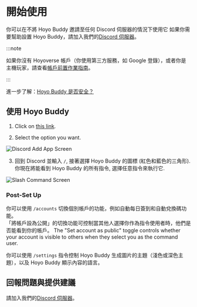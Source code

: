 # 開始使用

你可以在不將 Hoyo Buddy 邀請至任何 Discord 伺服器的情況下使用它 如果你需要幫助設置 Hoyo Buddy，請加入我們的[Discord 伺服器](https://link.seria.moe/hb-dc)。

:::note

如果你沒有 Hoyoverse 帳戶（你使用第三方服務，如 Google 登錄），或者你是主機玩家，請查看[帳戶前置作業指南](./Before-Start.md)。

:::

進一步了解：[Hoyo Buddy 是否安全？](./Account-Security.md)

## 使用 Hoyo Buddy

1. Click on [this link](https://one.hb.seria.moe/install).

2. Select the option you want.

<p></p>

![Discord Add App Screen](../src/assets/images/378049955-0c3d09cb-a72a-44bf-b02a-a33869c90ba1.png)

<p></p>

3. 回到 Discord 並輸入 `/`, 接著選擇 Hoyo Buddy 的圖標 (紅色和藍色的三角形). 你現在將能看到 Hoyo Buddy 的所有指令, 選擇任意指令來執行它.

<p></p>

![Slash Command Screen](../src/assets/images/392196104-6960be6c-8b51-49fd-93ae-bad4dad6822b.png)

### Post-Set Up

你可以使用 `/accounts` 切換個別帳戶的功能，例如自動每日簽到和自動兌換碼功能。\
「將帳戶設為公開」的切換功能可控制當其他人選擇你作為指令使用者時，他們是否能看到你的帳戶。
The "Set account as public" toggle controls whether your account is visible to others when they select you as the command user.

你可以使用 `/settings` 指令控制 Hoyo Buddy 生成圖片的主題（淺色或深色主題），以及 Hoyo Buddy 顯示內容的語言。

## 回報問題與提供建議

請加入我們的[Discord 伺服器](https://link.seria.moe/hb-dc)。
